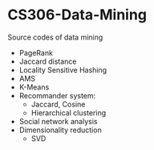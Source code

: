 # CS306-Data-Mining

Source codes of data mining

- PageRank
- Jaccard distance
- Locality Sensitive Hashing
- AMS
- K-Means
- Recommander system:
	+ Jaccard, Cosine
	+ Hierarchical clustering
- Social network analysis
- Dimensionality reduction
	+ SVD